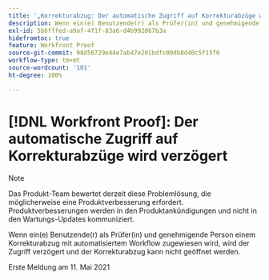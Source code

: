 ```yaml
---
title: '„Korrekturabzug: Der automatische Zugriff auf Korrekturabzüge wird verzögert“'
description: Wenn ein(e) Benutzende(r) als Prüfer(in) und genehmigende Person einem Korrekturabzug mit automatisiertem Workflow zugewiesen wird, wird der Zugriff verzögert und der Korrekturabzug kann nicht geöffnet werden.
exl-id: 5b6fffed-a9af-4f1f-83a6-d4b992067b3a
hidefromtoc: true
feature: Workfront Proof
source-git-commit: 98d56729e44e7ab47e201bdfc00db8d40c5f15f6
workflow-type: tm+mt
source-wordcount: '101'
ht-degree: 100%

---
```


# [!DNL Workfront Proof]: Der automatische Zugriff auf Korrekturabzüge wird verzögert

<!--Converted to story-->

>[!NOTE]
>
>Das Produkt-Team bewertet derzeit diese Problemlösung, die möglicherweise eine Produktverbesserung erfordert. Produktverbesserungen werden in den Produktankündigungen und nicht in den Wartungs-Updates kommuniziert.

Wenn ein(e) Benutzende(r) als Prüfer(in) und genehmigende Person einem Korrekturabzug mit automatisiertem Workflow zugewiesen wird, wird der Zugriff verzögert und der Korrekturabzug kann nicht geöffnet werden.

Erste Meldung am 11. Mai 2021
